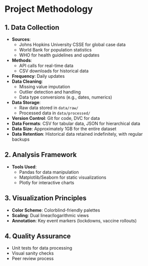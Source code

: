 # Project Methodology

## 1. Data Collection

- **Sources**:
  - Johns Hopkins University CSSE for global case data
  - World Bank for population statistics
  - WHO for health guidelines and updates
- **Methods**:
  - API calls for real-time data
  - CSV downloads for historical data
- **Frequency**: Daily updates
- **Data Cleaning**:
  - Missing value imputation
  - Outlier detection and handling
  - Data type conversions (e.g., dates, numerics)
- **Data Storage**:
  - Raw data stored in `data/raw/`
  - Processed data in `data/processed/`
- **Version Control**: Git for code, DVC for data
- **Data Formats**: CSV for tabular data, JSON for hierarchical data
- **Data Size**: Approximately 1GB for the entire dataset
- **Data Retention**: Historical data retained indefinitely, with regular backups

## 2. Analysis Framework

- **Tools Used**:
  - Pandas for data manipulation
  - Matplotlib/Seaborn for static visualizations
  - Plotly for interactive charts

## 3. Visualization Principles

- **Color Scheme**: Colorblind-friendly palettes
- **Scaling**: Dual linear/logarithmic views
- **Annotation**: Key event markers (lockdowns, vaccine rollouts)

## 4. Quality Assurance

- Unit tests for data processing
- Visual sanity checks
- Peer review process
